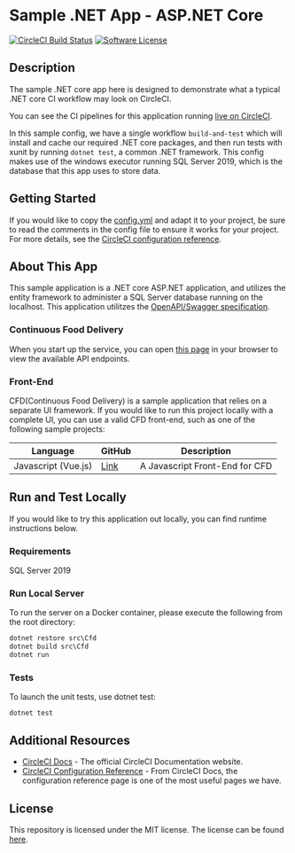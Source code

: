 # Sample .NET App - ASP.NET Core

[![CircleCI Build Status](https://circleci.com/pipelines/github/nagsides/dotnet-sample-cfd)](https://circleci.com/pipelines/github/nagsides/dotnet-sample-cfd) [![Software License](https://img.shields.io/badge/license-MIT-blue.svg)](https://app.circleci.com/pipelines/github/nagsides/dotnet-sample-cfd)

## Description

The sample .NET core app here is designed to demonstrate what a typical .NET core CI workflow may look on CircleCI.

You can see the CI pipelines for this application running [live on CircleCI](https://app.circleci.com/pipelines/github/nagsides/dotnet-sample-cfd?branch=main).

In this sample config, we have a single workflow `build-and-test` which will install and cache our required .NET core packages, and then run tests with xunit by running `dotnet test`, a common .NET framework. This config makes use of the windows executor running SQL Server 2019, which is the database that this app uses to store data.

## Getting Started

If you would like to copy the [config.yml](https://github.com/CircleCI-Public/dotnet-sample-cfd/blob/main/.circleci/config.yml) and adapt it to your project, be sure to read the comments in the config file to ensure it works for your project. For more details, see the [CircleCI configuration reference](https://circleci.com/docs/2.0/configuration-reference/).


## About This App

This sample application is a .NET core ASP.NET application, and utilizes the entity framework to administer a SQL Server database running on the localhost.  This application utilitzes the [OpenAPI/Swagger specification](https://swagger.io/specification/).

### Continuous Food Delivery

When you start up the service, you can open [this page](http://localhost:8080/CFD/1.0.0/ui/) in your browser to view the available API endpoints.



### Front-End

CFD(Continuous Food Delivery) is a sample application that relies on a separate UI framework. If you would like to run this project locally with a complete UI, you can use a valid CFD front-end, such as one of the following sample projects:

| Language |  GitHub | Description |
|---|---|---|
|  Javascript (Vue.js) | [Link](https://github.com/CircleCI-Public/sample-javascript-cfd)  | A Javascript Front-End for CFD |

## Run and Test Locally

If you would like to try this application out locally, you can find runtime instructions below.

### Requirements

SQL Server 2019

### Run Local Server

To run the server on a Docker container, please execute the following from the root directory:

```cmd
dotnet restore src\Cfd
dotnet build src\Cfd
dotnet run
```


### Tests

To launch the unit tests, use dotnet test:

```
dotnet test
```


## Additional Resources

* [CircleCI Docs](https://circleci.com/docs/) - The official CircleCI Documentation website.
* [CircleCI Configuration Reference](https://circleci.com/docs/2.0/configuration-reference/#section=configuration) - From CircleCI Docs, the configuration reference page is one of the most useful pages we have.


## License

This repository is licensed under the MIT license.
The license can be found [here](./LICENSE).
